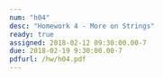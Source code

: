 ```yaml
---
num: "h04"
desc: "Homework 4 - More on Strings"
ready: true
assigned: 2018-02-12 09:30:00.00-7
due: 2018-02-19 9:30:00.00-7
pdfurl: /hw/h04.pdf
---
```


